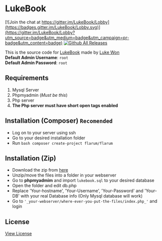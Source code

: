 # LukeBook  

[![Join the chat at https://gitter.im/LukeBook/Lobby](https://badges.gitter.im/LukeBook/Lobby.svg)](https://gitter.im/LukeBook/Lobby?utm_source=badge&utm_medium=badge&utm_campaign=pr-badge&utm_content=badge) 
[![Github All Releases](https://img.shields.io/github/downloads/LukeWonDotCom/LukeBook/total.svg)](https://github.com/LukeWonDotCom/LukeBook/archive/master.zip)  

This is the source code for [LukeBook](www.lukewon.com/lukebook) made by [Luke Won](@lukecywon)  
**Default Admin Username**: ``root``  
**Default Admin Password**: ``root``  
  
## **Requirements**  
1. Mysql Server  
2. Phpmyadmin (_Must be this_)  
3. Php server  
4. **The Php server must have short open tags enabled**  
  
## **Installation (Composer)** ``Recomended``  
* Log on to your server using ssh
* Go to your desired installation folder
* Run ``bash composer create-project flarum/flarum``
## **Installation (Zip)**   
* Download the zip from [here](https://github.com/LukeWonDotCom/LukeBook/archive/master.zip)
* Unzip/move the files into a folder in your webserver  
* Go to **phpmyadmim** and import ``lukebook.sql`` to your desired database  
* Open the folder and edit db.php  
* Replace 'Your-hostname', 'Your-Username', 'Your-Password' and 'Your-DB' with your real Database info (Only Mysql database will work)  
* Go to ``'_your-webserver/where-ever-you-put-the-files/index.php_'`` and login  

## License  
[View License](https://github.com/LukeWonDotCom/LukeBook/blob/master/LICENSE)  
